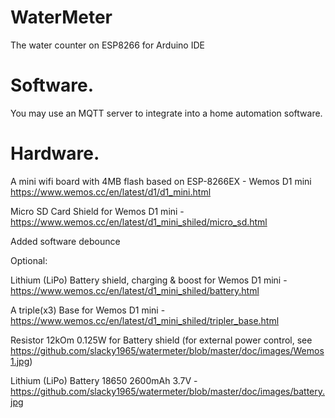 # WaterMeter
The water counter on ESP8266 for Arduino IDE


# Software.
You may use an MQTT server to integrate into a home automation software.


# Hardware.
A mini wifi board with 4MB flash based on ESP-8266EX - Wemos D1 mini https://www.wemos.cc/en/latest/d1/d1_mini.html

Micro SD Card Shield for Wemos D1 mini - https://www.wemos.cc/en/latest/d1_mini_shiled/micro_sd.html

Added software debounce

Optional:

Lithium (LiPo) Battery shield, charging & boost for Wemos D1 mini - https://www.wemos.cc/en/latest/d1_mini_shiled/battery.html

A triple(x3) Base for Wemos D1 mini - https://www.wemos.cc/en/latest/d1_mini_shiled/tripler_base.html

Resistor 12kOm 0.125W for Battery shield (for external power control, see https://github.com/slacky1965/watermeter/blob/master/doc/images/Wemos1.jpg)

Lithium (LiPo) Battery 18650 2600mAh 3.7V -  https://github.com/slacky1965/watermeter/blob/master/doc/images/battery.jpg
